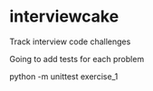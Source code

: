 # interviewcake
Track interview code challenges

Going to add tests for each problem

python -m unittest exercise_1
